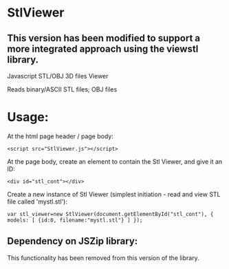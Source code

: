 # StlViewer

## This version has been modified to support a more integrated approach using the viewstl library.

Javascript STL/OBJ 3D files Viewer

Reads binary/ASCII STL files; OBJ files

Usage:
================
At the html page header / page body:
```
<script src="StlViewer.js"></script>
```

At the page body, create an element to contain the Stl Viewer, and give it an ID:
```
<div id="stl_cont"></div>
```

Create a new instance of Stl Viewer (simplest initiation - read and view STL file called 'mystl.stl'):
```
var stl_viewer=new StlViewer(document.getElementById("stl_cont"), { models: [ {id:0, filename:"mystl.stl"} ] });
```

## Dependency on JSZip library:

This functionality has been removed from this version of the library.
